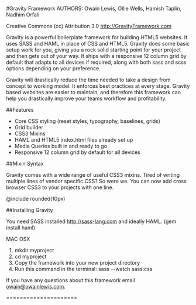 #Gravity Framework
AUTHORS: Owain Lewis, Ollie Wells, Hamish Taplin, Nadhim Orfali

Creative Commons (cc) Attribution 3.0
http://GravityFramework.com

Gravity is a powerful boilerplate framework for building HTML5 websites. It uses SASS and HAML in place of CSS and HTML5. Gravity does some basic setup work for you, giving you a rock solid starting point for your project and then gets out of your way. It ships with a responsive 12 column grid by default that adapts to all devices if required, along with both sass and scss options depending on your preference. 

Gravity will drastically reduce the time needed to take a design from concept to working model. It enforces best practices at every stage. Gravity based websites are easier to maintain, and therefore this framework can help you drastically improve your teams workflow and profitability.

##Features

+ Core CSS styling (reset styles, typography, baselines, grids)
+ Grid builder
+ CSS3 Mixins
+ HAML and HTML5 index.html files already set up
+ Media Queries built in and ready to go
+ Responsive 12 column grid by default for all devices

##Mixin Syntax

Gravity comes with a wide range of useful CSS3 mixins. Tired of writing multiple lines of vendor specific CSS? So were we. You can now add cross browser CSS3 to your projects with one line.

@include rounded(10px)

##Installing Gravity

You need SASS installed http://sass-lang.com and ideally HAML. (gem install haml)

MAC OSX

1. mkdir myproject
2. cd myproject
3. Copy the framework into your new project directory
4. Run this command in the terminal: sass --watch sass:css

If you have any questions about this framework email owain@owainlewis.com.

=====================




